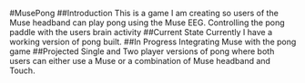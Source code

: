 #MusePong
##Introduction
This is a game I am creating so users of the Muse headband can play pong using the Muse EEG. Controlling the pong paddle with the users brain activity
##Current State
Currently I have a working version of pong built.
##In Progress
Integrating Muse with the pong game
##Projected
Single and Two player versions of pong where both users can either use a Muse or a combination of Muse headband and Touch.